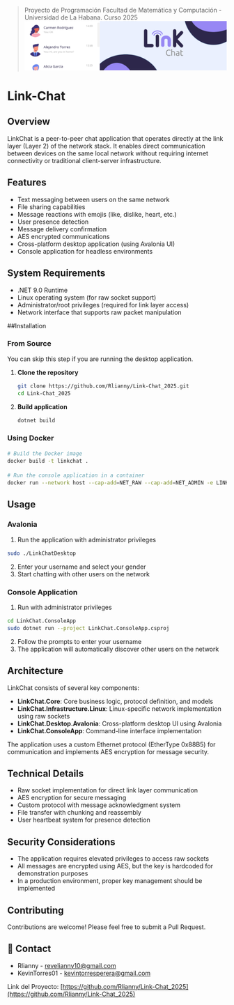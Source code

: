 > Proyecto de Programación
> Facultad de Matemática y Computación - Universidad de La Habana.
> Curso 2025
![Have you delete the image?](.//LinkChat.Desktop.Avalonia/Assets/Images/Banner2.png)

# Link-Chat

## Overview
LinkChat is a peer-to-peer chat application that operates directly at the link layer (Layer 2) of the network stack. It enables direct communication between devices on the same local network without requiring internet connectivity or traditional client-server infrastructure.

## Features
* Text messaging between users on the same network
* File sharing capabilities
* Message reactions with emojis (like, dislike, heart, etc.)
* User presence detection
* Message delivery confirmation
* AES encrypted communications
* Cross-platform desktop application (using Avalonia UI)
* Console application for headless environments

## System Requirements
* .NET 9.0 Runtime
* Linux operating system (for raw socket support)
* Administrator/root privileges (required for link layer access)
* Network interface that supports raw packet manipulation

##Installation

### From Source
You can skip this step if you are running the desktop application.
1.  **Clone the repository**
    ```sh
    git clone https://github.com/Rlianny/Link-Chat_2025.git
    cd Link-Chat_2025
    ```
2.  **Build application**
    ```sh
    dotnet build
    ```
### Using Docker
```bash
# Build the Docker image
docker build -t linkchat .

# Run the console application in a container
docker run --network host --cap-add=NET_RAW --cap-add=NET_ADMIN -e LINKCHAT_USERNAME=YourName linkchat
```

## Usage

### Avalonia
1. Run the application with administrator privileges
```sh
sudo ./LinkChatDesktop
```
2. Enter your username and select your gender
3. Start chatting with other users on the network


### Console Application
1. Run with administrator privileges
```sh
cd LinkChat.ConsoleApp
sudo dotnet run --project LinkChat.ConsoleApp.csproj
```
2. Follow the prompts to enter your username
3. The application will automatically discover other users on the network

## Architecture

LinkChat consists of several key components:

- **LinkChat.Core**: Core business logic, protocol definition, and models
- **LinkChat.Infrastructure.Linux**: Linux-specific network implementation using raw sockets
- **LinkChat.Desktop.Avalonia**: Cross-platform desktop UI using Avalonia
- **LinkChat.ConsoleApp**: Command-line interface implementation

The application uses a custom Ethernet protocol (EtherType 0x88B5) for communication and implements AES encryption for message security.

## Technical Details
- Raw socket implementation for direct link layer communication
- AES encryption for secure messaging
- Custom protocol with message acknowledgment system
- File transfer with chunking and reassembly
- User heartbeat system for presence detection

## Security Considerations
- The application requires elevated privileges to access raw sockets
- All messages are encrypted using AES, but the key is hardcoded for demonstration purposes
- In a production environment, proper key management should be implemented

## Contributing
Contributions are welcome! Please feel free to submit a Pull Request.

## 📧 Contact

* Rlianny - revelianny10@gmail.com
* KevinTorres01 - kevintorresperera@gmail.com

Link del Proyecto: [https://github.com/Rlianny/Link-Chat_2025](https://github.com/Rlianny/Link-Chat_2025)
